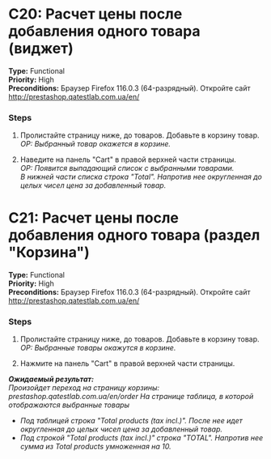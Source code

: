 # C20: Расчет цены после добавления одного товара (виджет)

**Type:** Functional  
**Priority:** High  
**Preconditions:** Браузер Firefox 116.0.3 (64-разрядный). Откройте сайт http://prestashop.qatestlab.com.ua/en/ 

### Steps
1. Пролистайте страницу ниже, до товаров. Добавьте в корзину товар.  
*ОР: Выбранный товар окажется в корзине.*

2. Наведите на панель "Cart" в правой верхней части страницы.  
*ОР: Появится выпадающий список с выбранными товарами.  
В нижней части списка строка "Total". Напротив нее округленная до целых чисел цена за добавленный товар.*

# C21: Расчет цены после добавления одного товара (раздел "Корзина")

**Type:** Functional  
**Priority:** High  
**Preconditions:** Браузер Firefox 116.0.3 (64-разрядный). Откройте сайт http://prestashop.qatestlab.com.ua/en/ 

### Steps
1. Пролистайте страницу ниже, до товаров. Добавьте в корзину товар.  
*ОР: Выбранные товары окажутся в корзине.*

2. Нажмите на панель "Cart" в правой верхней части страницы.  

***Ожидаемый результат:***  
*Произойдет переход на страницу корзины: prestashop.qatestlab.com.ua/en/order
На странице таблица, в которой отображаются выбранные товары*
- *Под таблицей строка "Total products (tax incl.)". После нее идет округленная до целых чисел цена за добавленный товар.*
- *Под строкой "Total products (tax incl.)" строка "TOTAL". Напротив нее сумма из Total products умноженная на 10.*
